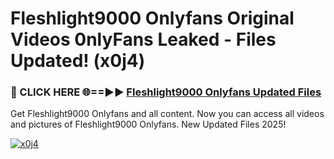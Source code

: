 # Fleshlight9000 Onlyfans Original Videos 0nlyFans Leaked - Files Updated! (x0j4)

<h3>🔴 CLICK HERE 🌐==►► <a href="https://tinyurl.com/ehrbuxhb" rel="nofollow">Fleshlight9000 Onlyfans Updated Files</a></h3>

Get Fleshlight9000 Onlyfans and all content. Now you can access all videos and pictures of Fleshlight9000 Onlyfans. New Updated Files 2025!

[![x0j4](https://i.imgur.com/lVYEuWS.gif)](https://tinyurl.com/ehrbuxhb)
